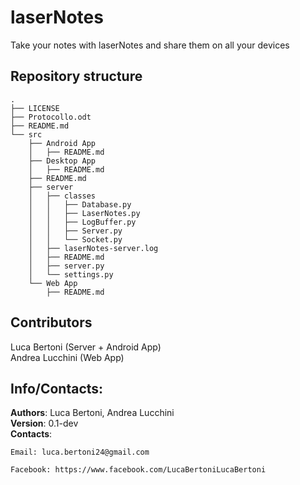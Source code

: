 # laserNotes

Take your notes with laserNotes and share them on all your devices

## Repository structure
```
.
├── LICENSE
├── Protocollo.odt
├── README.md
└── src
    ├── Android App
    │   ├── README.md
    ├── Desktop App
    │   ├── README.md
    ├── README.md
    ├── server
    │   ├── classes
    │   │   ├── Database.py
    │   │   ├── LaserNotes.py
    │   │   ├── LogBuffer.py
    │   │   ├── Server.py
    │   │   └── Socket.py
    │   ├── laserNotes-server.log
    │   ├── README.md
    │   ├── server.py
    │   └── settings.py
    └── Web App
        ├── README.md

```

## Contributors
Luca Bertoni (Server +  Android App)  
Andrea Lucchini (Web App)  

## Info/Contacts:
**Authors**: Luca Bertoni, Andrea Lucchini  
**Version**: 0.1-dev  
**Contacts**:  

	Email: luca.bertoni24@gmail.com  

	Facebook: https://www.facebook.com/LucaBertoniLucaBertoni
